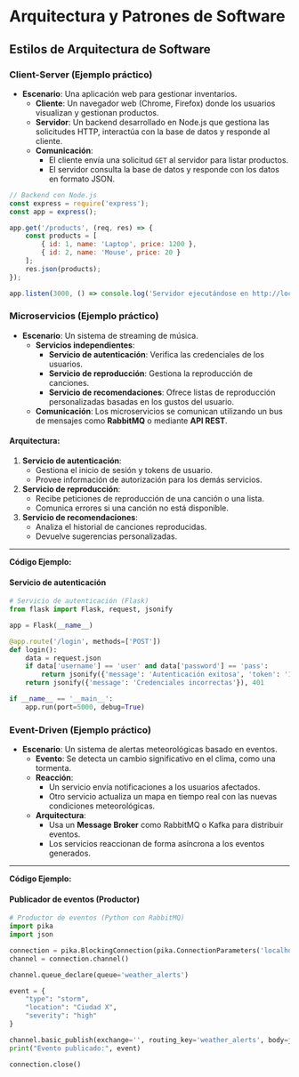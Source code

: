 # Arquitectura y Patrones de Software

## Estilos de Arquitectura de Software

### Client-Server (Ejemplo práctico)
- **Escenario**: Una aplicación web para gestionar inventarios.
  - **Cliente**: Un navegador web (Chrome, Firefox) donde los usuarios visualizan y gestionan productos.
  - **Servidor**: Un backend desarrollado en Node.js que gestiona las solicitudes HTTP, interactúa con la base de datos y responde al cliente.
  - **Comunicación**:
    - El cliente envía una solicitud `GET` al servidor para listar productos.
    - El servidor consulta la base de datos y responde con los datos en formato JSON.

```javascript
// Backend con Node.js
const express = require('express');
const app = express();

app.get('/products', (req, res) => {
    const products = [
        { id: 1, name: 'Laptop', price: 1200 },
        { id: 2, name: 'Mouse', price: 20 }
    ];
    res.json(products);
});

app.listen(3000, () => console.log('Servidor ejecutándose en http://localhost:3000'));
```
### Microservicios (Ejemplo práctico)
- **Escenario**: Un sistema de streaming de música.
  - **Servicios independientes**:
    - **Servicio de autenticación**: Verifica las credenciales de los usuarios.
    - **Servicio de reproducción**: Gestiona la reproducción de canciones.
    - **Servicio de recomendaciones**: Ofrece listas de reproducción personalizadas basadas en los gustos del usuario.
  - **Comunicación**: Los microservicios se comunican utilizando un bus de mensajes como **RabbitMQ** o mediante **API REST**.

#### Arquitectura:
1. **Servicio de autenticación**:
   - Gestiona el inicio de sesión y tokens de usuario.
   - Provee información de autorización para los demás servicios.
2. **Servicio de reproducción**:
   - Recibe peticiones de reproducción de una canción o una lista.
   - Comunica errores si una canción no está disponible.
3. **Servicio de recomendaciones**:
   - Analiza el historial de canciones reproducidas.
   - Devuelve sugerencias personalizadas.

---

**Código Ejemplo:**

#### Servicio de autenticación
```python
# Servicio de autenticación (Flask)
from flask import Flask, request, jsonify

app = Flask(__name__)

@app.route('/login', methods=['POST'])
def login():
    data = request.json
    if data['username'] == 'user' and data['password'] == 'pass':
        return jsonify({'message': 'Autenticación exitosa', 'token': '12345'}), 200
    return jsonify({'message': 'Credenciales incorrectas'}), 401

if __name__ == '__main__':
    app.run(port=5000, debug=True)
```
### Event-Driven (Ejemplo práctico)
- **Escenario**: Un sistema de alertas meteorológicas basado en eventos.
  - **Evento**: Se detecta un cambio significativo en el clima, como una tormenta.
  - **Reacción**:
    - Un servicio envía notificaciones a los usuarios afectados.
    - Otro servicio actualiza un mapa en tiempo real con las nuevas condiciones meteorológicas.
  - **Arquitectura**:
    - Usa un **Message Broker** como RabbitMQ o Kafka para distribuir eventos.
    - Los servicios reaccionan de forma asíncrona a los eventos generados.

---

**Código Ejemplo:**

#### Publicador de eventos (Productor)
```python
# Productor de eventos (Python con RabbitMQ)
import pika
import json

connection = pika.BlockingConnection(pika.ConnectionParameters('localhost'))
channel = connection.channel()

channel.queue_declare(queue='weather_alerts')

event = {
    "type": "storm",
    "location": "Ciudad X",
    "severity": "high"
}

channel.basic_publish(exchange='', routing_key='weather_alerts', body=json.dumps(event))
print("Evento publicado:", event)

connection.close()
```

